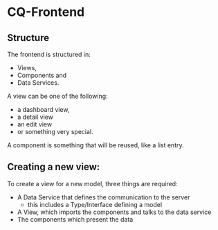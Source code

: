 # CQ-Frontend
## Structure
The frontend is structured in:
- Views,
- Components and
- Data Services.

A view can be one of the following:
- a dashboard view,
- a detail view
- an edit view
- or something very special.

A component is something that will be reused, like a 
list entry.

## Creating a new view:

To create a view for a new model, three things are required:
- A Data Service that defines the communication to the server
  - this includes a Type/Interface defining a model
- A View, which imports the components and talks to the data service
- The components which present the data
